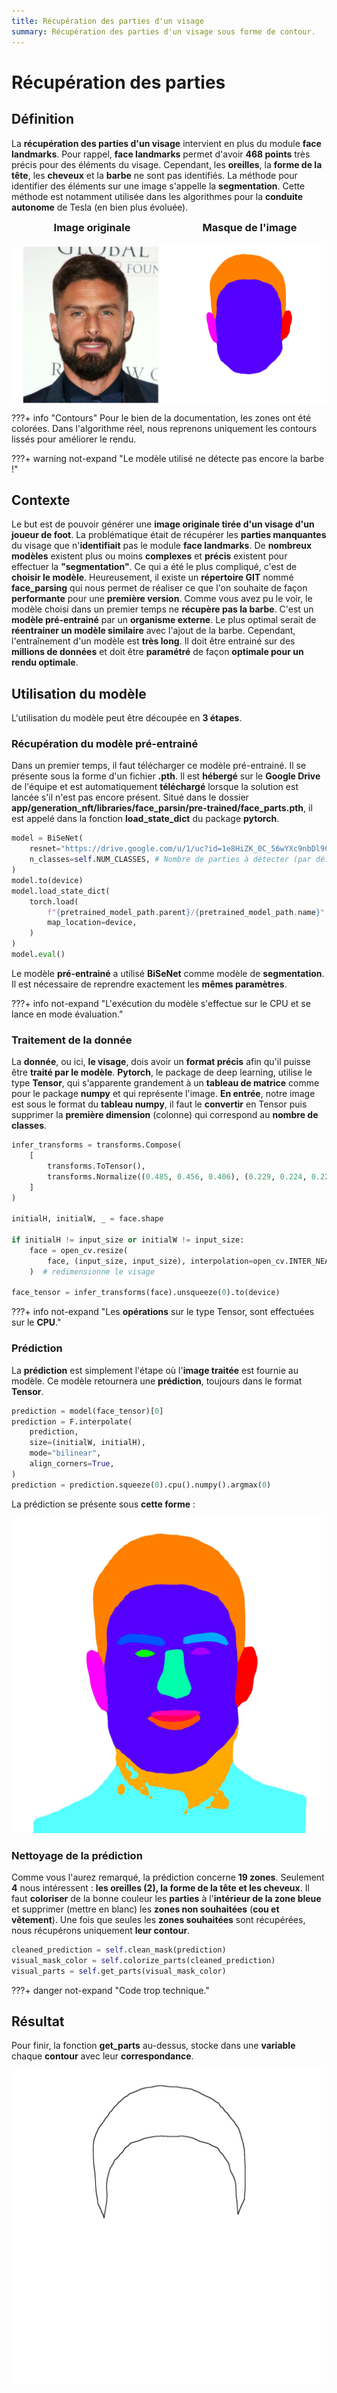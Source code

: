 ```yaml
---
title: Récupération des parties d'un visage
summary: Récupération des parties d'un visage sous forme de contour.
---
```


# Récupération des parties

## Définition

La **récupération des parties d'un visage** intervient en plus du module **face landmarks**. Pour rappel, **face landmarks** permet d'avoir **468 points** très précis pour des éléments du visage. Cependant, les **oreilles**, la **forme de la tête**, les **cheveux** et la **barbe** ne sont pas identifiés. La méthode pour identifier des éléments sur une image s'appelle la **segmentation**. Cette méthode est notamment utilisée dans les algorithmes pour la **conduite autonome** de Tesla (en bien plus évoluée).

<div style="display:flex;flex-direction:row;justify-content:space-around;margin-top:8px;margin-bottom:10px;">
    <div style="display:flex;flex-direction:column;">
        <div style="display:flex;flex-direction:row;align-items:center; justify-content:center;margin-bottom:20px;">
            <h3 style="margin:0 0 0 6px !important;">Image originale</h3>
        </div>
        <img src="../../../pictures/generation_nft/face_parsing/giroud.jpg">
    </div>
    <div style="display:flex; flex-direction: column;">
        <div style="display:flex;flex-direction:row;align-items:center; justify-content:center;margin-bottom:20px;">
            <h3 style="margin:0 0 0 6px !important;">Masque de l'image</h3>
        </div>
        <img src="../../../pictures/generation_nft/face_parsing/mask_giroud.jpg">
    </div>
</div>

???+ info "Contours"
    Pour le bien de la documentation, les zones ont été colorées. Dans l'algorithme réel, nous reprenons uniquement les contours lissés pour améliorer le rendu.

???+ warning not-expand "Le modèle utilisé ne détecte pas encore la barbe !"


## Contexte

Le but est de pouvoir générer une **image originale tirée d'un visage d'un joueur de foot**. La problématique était de récupérer les **parties manquantes** du visage que n'**identifiait** pas le module **face landmarks**. De **nombreux modèles** existent plus ou moins **complexes** et **précis** existent pour effectuer la **"segmentation"**.
Ce qui a été le plus compliqué, c'est de **choisir le modèle**. Heureusement, il existe un **répertoire GIT** nommé **face_parsing** qui nous permet de réaliser ce que l'on souhaite de façon **performante** pour une **première version**.
Comme vous avez pu le voir, le modèle choisi dans un premier temps ne **récupère pas la barbe**. C'est un **modèle pré-entrainé** par un **organisme externe**. Le plus optimal serait de **réentrainer un modèle similaire** avec l'ajout de la barbe. Cependant, l'entraînement d'un modèle est **très long**. Il doit être entrainé sur des **millions de données** et doit être **paramétré** de façon **optimale pour un rendu optimale**.

## Utilisation du modèle

L'utilisation du modèle peut être découpée en **3 étapes**.

### Récupération du modèle pré-entrainé

Dans un premier temps, il faut télécharger ce modèle pré-entrainé. Il se présente sous la forme d'un fichier **.pth**.
Il est **hébergé** sur le **Google Drive** de l'équipe et est automatiquement **téléchargé** lorsque la solution est lancée s'il n'est pas encore présent.
Situé dans le dossier **app/generation_nft/libraries/face_parsin/pre-trained/face_parts.pth**, il est appelé dans la fonction **load_state_dict** du package **pytorch**.

```py
model = BiSeNet(
    resnet="https://drive.google.com/u/1/uc?id=1e8HiZK_0C_56wYXc9nbDl9CyFVMfp151&export=download", # modèle pour équilibrer le BiSeNet
    n_classes=self.NUM_CLASSES, # Nombre de parties à détecter (par défaut 19)
)
model.to(device)
model.load_state_dict(
    torch.load(
        f"{pretrained_model_path.parent}/{pretrained_model_path.name}",
        map_location=device,
    )
)
model.eval()
```

Le modèle **pré-entrainé** a utilisé **BiSeNet** comme modèle de **segmentation**. Il est nécessaire de reprendre exactement les **mêmes paramètres**.

???+ info not-expand "L'exécution du modèle s'effectue sur le CPU et se lance en mode évaluation."

### Traitement de la donnée

La **donnée**, ou ici, **le visage**, dois avoir un **format précis** afin qu'il puisse être **traité par le modèle**. **Pytorch**, le package de deep learning, utilise le type **Tensor**, qui s'apparente grandement à un **tableau de matrice** comme pour le package **numpy** et qui représente l'image. **En entrée**, notre image est sous le format du **tableau numpy**, il faut le **convertir** en Tensor puis supprimer la **première dimension** (colonne) qui correspond au **nombre de classes**.

```py
infer_transforms = transforms.Compose(
    [
        transforms.ToTensor(),
        transforms.Normalize((0.485, 0.456, 0.406), (0.229, 0.224, 0.225)),
    ]
)

initialH, initialW, _ = face.shape

if initialH != input_size or initialW != input_size:
    face = open_cv.resize(
        face, (input_size, input_size), interpolation=open_cv.INTER_NEAREST
    )  # redimensionne le visage

face_tensor = infer_transforms(face).unsqueeze(0).to(device)
```

???+ info not-expand "Les **opérations** sur le type Tensor, sont effectuées sur le **CPU**."

### Prédiction

La **prédiction** est simplement l'étape où l'**image traitée** est fournie au modèle. Ce modèle retournera une **prédiction**, toujours dans le format **Tensor**.

```py
prediction = model(face_tensor)[0]
prediction = F.interpolate(
    prediction,
    size=(initialW, initialH),
    mode="bilinear",
    align_corners=True,
)
prediction = prediction.squeeze(0).cpu().numpy().argmax(0)
```

La prédiction se présente sous **cette forme** :

<img src="../../../pictures/generation_nft/face_parsing/prediction.jpg">

### Nettoyage de la prédiction

Comme vous l'aurez remarqué, la prédiction concerne **19 zones**. Seulement **4** nous intéressent : **les oreilles (2), la forme de la tête et les cheveux**.
Il faut **coloriser** de la bonne couleur les **parties** à l'**intérieur de la zone bleue** et supprimer (mettre en blanc) les **zones non souhaitées** (**cou et vêtement**).
Une fois que seules les **zones souhaitées** sont récupérées, nous récupérons uniquement **leur contour**.


```py
cleaned_prediction = self.clean_mask(prediction)
visual_mask_color = self.colorize_parts(cleaned_prediction)
visual_parts = self.get_parts(visual_mask_color)
```

???+ danger not-expand "Code trop technique."


## Résultat

Pour finir, la fonction **get_parts** au-dessus, stocke dans une **variable** chaque **contour** avec leur **correspondance**.

<img src="../../../pictures/generation_nft/face_parsing/hair_mask.jpg">
